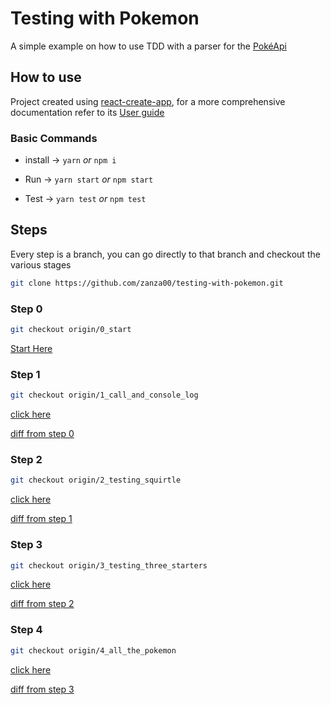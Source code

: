 # Testing with Pokemon

A simple example on how to use TDD with a parser for the [PokéApi](https://pokeapi.co/)

## How to use

Project created using [react-create-app](https://github.com/facebook/create-react-app), for a more comprehensive documentation refer to its [User guide](https://github.com/facebook/create-react-app/blob/master/packages/react-scripts/template/README.md)

### Basic Commands

* install -> `yarn` _or_ `npm i`

* Run -> `yarn start` _or_ `npm start`

* Test -> `yarn test` _or_ `npm test`

## Steps

Every step is a branch, you can go directly to that branch and checkout the various stages

```sh
git clone https://github.com/zanza00/testing-with-pokemon.git
```

### Step 0

```sh
git checkout origin/0_start
```

[Start Here](https://github.com/zanza00/testing-with-pokemon/tree/0_start)

### Step 1

```sh
git checkout origin/1_call_and_console_log
```

[click here](https://github.com/zanza00/testing-with-pokemon/tree/1_call_and_console_log)

[diff from step 0](https://github.com/zanza00/testing-with-pokemon/compare/0_start...1_call_and_console_log?diff=split&expand=1&name=1_call_and_console_log)


### Step 2

```sh
git checkout origin/2_testing_squirtle
```

[click here](https://github.com/zanza00/testing-with-pokemon/tree/2_testing_squirtle)

[diff from step 1](https://github.com/zanza00/testing-with-pokemon/compare/1_call_and_console_log...2_testing_squirtle?diff=split&expand=1&name=2_testing_squirtle)

### Step 3

```sh
git checkout origin/3_testing_three_starters
```

[click here](https://github.com/zanza00/testing-with-pokemon/tree/3_testing_three_starters)

[diff from step 2](https://github.com/zanza00/testing-with-pokemon/compare/2_testing_squirtle...3_testing_three_starters?diff=split&expand=1&name=3_testing_three_starters)

### Step 4

```sh
git checkout origin/4_all_the_pokemon
```

[click here](https://github.com/zanza00/testing-with-pokemon/tree/4_all_the_pokemon)

[diff from step 3](https://github.com/zanza00/testing-with-pokemon/compare/3_testing_three_starters...4_all_the_pokemon?diff=split&expand=1&name=4_all_the_pokemon)
